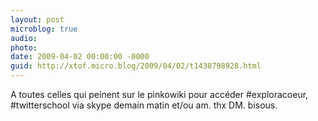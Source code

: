 ```yaml
---
layout: post
microblog: true
audio: 
photo: 
date: 2009-04-02 00:00:00 -0000
guid: http://xtof.micro.blog/2009/04/02/t1438798928.html
---
```

A toutes celles qui peinent sur le pinkowiki pour accéder #exploracoeur, #twitterschool via skype demain matin et/ou am. thx DM. bisous.
